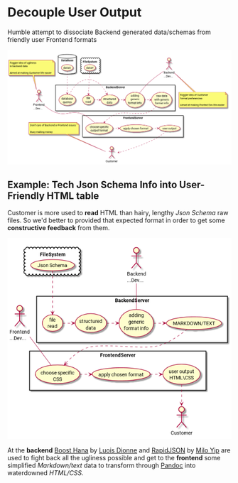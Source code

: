 # Decouple User Output

Humble attempt to dissociate Backend generated data/schemas from friendly user Frontend formats

<!--

@startuml diagram.png

top to bottom direction
skinparam packageStyle rectangle

actor "Frontend\n...Dev..." as FD
actor "Backend\n...Dev..." as BD
actor Customer 

note bottom of BD: Foggier idea of Customer\nformat preferencies\n\nAimed at making Fronted Dev life easier
note top of FD: Foggier idea of ugliness\nin backend data\n\nAimed at making Customer life easier
note top of Customer: Don't care of Backend or Frontend issues\n\nBusy making money

rectangle BackendServer {
(file\nread) .> (structured\ndata)
(database\nqueries) .> (structured\ndata)
BD -- (adding\ngeneric\nformat info)
(structured\ndata) .> (adding\ngeneric\nformat info)
(adding\ngeneric\nformat info) .> (raw data\nwith generic\nformat info)
}

database DataBase {
(dataX) .> (database\nqueries)
}
cloud FileSystem {
(dataY) .> (file\nread)
}


rectangle FrontendServer {
(raw data\nwith generic\nformat info) .> (choose specific\noutput format)
(user output) .> Customer
(apply chosen format) .> (user output)
(choose specific\noutput format) .> (apply chosen format)
FD -- (choose specific\noutput format)
}
@enduml

-->
![Diagram](/images/diagram.png)

## Example: Tech Json Schema Info into User-Friendly HTML table

Customer is more used to **read** HTML than hairy, lengthy *Json Schema* raw files. So we'd better to provided that expected format in order to get some **constructive feedback** from them.

<!--

@startuml json.png

top to bottom direction
skinparam packageStyle rectangle

actor "Frontend\n...Dev..." as FD
actor "Backend\n...Dev..." as BD
actor Customer 

rectangle BackendServer {
(file\nread) .> (structured\ndata)
BD -- (adding\ngeneric\nformat info)
(structured\ndata) .> (adding\ngeneric\nformat info)
(adding\ngeneric\nformat info) .> (MARKDOWN/TEXT)
}

cloud FileSystem {
(Json Schema) .> (file\nread)
}


rectangle FrontendServer {
(MARKDOWN/TEXT) .> (choose specific\nCSS)
(user output\nHTML\CSS) .> Customer
(apply chosen format) .> (user output\nHTML\CSS)
(choose specific\nCSS) .> (apply chosen format)
FD -- (choose specific\nCSS)
}
@enduml

-->
![Json Example](/images/json.png)

At the **backend** [Boost Hana](https://github.com/boostorg/hana) by [Luois Dionne](https://github.com/ldionne) and [RapidJSON](https://github.com/miloyip/rapidjson) by [Milo Yip](https://github.com/miloyip) are used to fight back all the ugliness possible and get to the **frontend** some simplified *Markdown/text* data to transform through [Pandoc](http://pandoc.org/) into waterdowned *HTML/CSS*.

